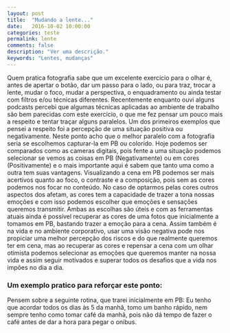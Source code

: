 ```yaml
---
layout: post
title:  "Mudando a lente..."
date:   2016-10-02 10:00:00
categories: teste
permalink: lente
comments: false
description: "Ver uma descrição."
keywords: "Lentes, mudanças"
---
```


Quem pratica fotografia sabe que um excelente exercício para o olhar é, antes de apertar o botão, dar um passo para o lado, ou para traz, trocar a lente, mudar o foco, mudar a perspectiva, o enquadramento ou ainda testar com filtros e/ou técnicas diferentes.
Recentemente enquanto ouvi alguns podcasts percebi que algumas técnicas aplicadas ao ambiente de trabalho são bem parecidas com este exercício, o que me fez pensar um pouco mais a respeito e tentar traçar alguns paralelos.
Um dos primeiros exemplos que pensei a respeito foi a percepção de uma situação positiva ou negativamente. Neste ponto acho que o melhor paralelo com a fotografia seria se escolhemos capturar-la em PB ou colorido. Hoje podemos ser comparados como as cameras digitais, pois fente a uma situação podemos selecionar se vemos as coisas em PB (Negativamente) ou em cores (Positivamente) e o mais importante aqui é sabem que tanto uma como a outra tem suas vantagens. Visualizando a cena em PB podemos ser mais acertivos quanto ao foco, o contraste e a composição, pois sem as cores podemos nos focar no conteúdo. No caso de optarmos pelas cores outros aspectos dos afetam, as cores tem a capacidade de trazer a tona nossas emoções e com isso podemos escolher que emoções e sensações queremos transmitir.
Ambas as escolhas são úteis e com as ferramentas atuais ainda é possível recuperar as cores de uma fotos que inicialmente a tomamos em PB, bastando trazer a emoção para a cena. Assim também é na vida e no ambiente corporativo, usar uma visão negativa pode nos propiciar uma melhor percepção dos riscos e do que realmente queremos ter em cena, mas ao recuperar as cores e repensar a cena com um olhar otimista podemos selecionar as emoções que queremos manter na nossa vida e assim seguir motivados e superar todos os desafios que a vida nos impões no dia a dia.

### Um exemplo pratico para reforçar este ponto:

Pensem sobre a seguinte rotina, que trarei inicialmente em PB:
Eu tenho que acordar todos os dias às 5 da manhã, tomo um banho rápido, nem sempre tenho como tomar café da manhã, pois não dá tempo de fazer o café antes de dar a hora para pegar o onibus.